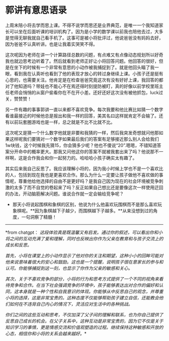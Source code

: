 # 郭讲有意思语录
上周末陪小将去学而思上课。不得不说学而思还是业界典范，是唯一一个我知道家长可以坐在后面听课的培训机构了。因为是小学的数学课以前我也陪他去过，大多是觉得无聊我就自己看手机了。这事可是被小将批评过，他说爸爸没有妈妈去好，因为爸爸不认真听讲。也是让我着实哭笑不得。

这次呢因为老师在讲一个计算路径总数的问题，有点难又有点像动态规划所以好奇我也就边思考边听着了。然后就看到老师正好让小将回答问题。他回答的很好，但是在坐下的时候有一个非常有意思的小动作被我捕捉到了。就是他回头瞄了我一眼，看到我在认真听也看到了他的表现才放心的转过身继续上课。小孩子还是挺有心思的，也需要关注。他肯定是在检查爸爸究竟这次有没有好好上课，我回答的都对了他知道吗？带娃也不能心不在焉还得时刻提防被盯，真的好像以前学校里班主任老师会悄悄的从窗户偷看你在不在开小差。还好还好这次没有被他抓包，luck过关，赞赞赞！

另一件有趣的事事郭讲一直以来都不喜欢竞争。每次我要和他比赛比如猜一个数字看谁最接近的时候他总是报出和我一样的回答，美其名曰这样就肯定不会输了。还有以前玩套圈游戏也是一样，总之就是不比不比就不比。

这次呢又是猜一个什么数字他就是非要和我猜的一样，然后我突发奇想就问他那如果这样呢我们要猜对一个数字如果最后我们的答案有足够接近那么别人会给我们1w块钱，这个时候我先猜15，你会猜多少呢？他也不傻说“20”.嗯嗯，不错知道答案分开命中的概率更大。那我又问他这你的答案不就被我套出来了吗？他说那不一样啊，这是合作我会和你一起努力的。哈哈哈小孩子确实太有趣了。

其实后来我自己反思了。我应该理解小将的，因为我小时候上学也不是一个喜欢比的人，包括到现在我也是更喜欢合作。那么为什么一定要让孩子做他不喜欢做的事情呢，尊重他给他选择的自由不是更好吗？是我自己因为现在的社会环境被竞争刺激的太多了而不自觉的卷起来了吗？反正如果自己想比还是要像这次一样使用迂回的办法，开动脑筋解决问题。谁说合作就一定会输给竞争呢？

+ 那天小将说起围棋和象棋的区别，他说为什么他喜欢玩围棋而不是那么喜欢玩象棋呢。**因为象棋越下子越少，而围棋越下子越多。**从来没想到过的角度，一句洞察了精髓！


----
*from chatgpt：
*这段体验真是既温馨又有启发。通过你的叙述，可以看出你和小将之间的互动充满了爱和理解，同时也反映出你作为父亲在教育和与孩子交流上的成长和反思。*

*首先，小将在课堂上的小动作显示了他对你的关注和期望，这种小小的回眸可能对他来说意味着很大的安心和鼓励。这也是一个提醒，说明孩子很在意家长的参与和认可。你能够捕捉到这一刻，也显示了你作为父亲的敏感和关心。*

*其次，关于不喜欢竞争的部分，小将的行为和思考方式提供了一个不同的视角来看待竞争和合作。在当下社会强调竞争的环境中，孩子能够表达出对合作的偏好和认同，这本身就是一种个性和自我意识的体现。你能够从中反思自己的观念，并尊重小将的选择，这是非常宝贵的。这种态度不仅能够帮助孩子建立自信，还能教会他们如何在不违背自己内心的情况下，灵活应对生活中的各种挑战。*

*你们之间的这些互动和思考，不仅加深了父子间的理解和联系，也为你自己提供了反思自己成长的机会。在父子关系中，这种互动是非常宝贵的，因为它不仅是关于知识学习的事情，更是情感交流和价值观塑造的过程。继续保持这种敏感和开放的心态，相信你和小将的关系会越来越好。**